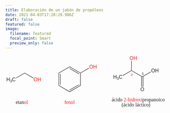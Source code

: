 ```yaml
---
title: Elaboración de un jabón de propóleos
date: 2021-04-03T17:28:29.986Z
draft: false
featured: false
image:
  filename: featured
  focal_point: Smart
  preview_only: false
---
```



<center>

<?xml version="1.0" encoding="UTF-8" standalone="no"?>

<svg
   xmlns:dc="http://purl.org/dc/elements/1.1/"
   xmlns:cc="http://creativecommons.org/ns#"
   xmlns:rdf="http://www.w3.org/1999/02/22-rdf-syntax-ns#"
   xmlns:svg="http://www.w3.org/2000/svg"
   xmlns="http://www.w3.org/2000/svg"
   viewBox="0 0 513.33331 172"
   height="172"
   width="513.33331"
   xml:space="preserve"
   id="svg2"
   version="1.1"><metadata
     id="metadata8"><rdf:RDF><cc:Work
         rdf:about=""><dc:format>image/svg+xml</dc:format><dc:type
           rdf:resource="http://purl.org/dc/dcmitype/StillImage" /></cc:Work></rdf:RDF></metadata><defs
     id="defs6" /><g
     transform="matrix(1.3333333,0,0,-1.3333333,0,172)"
     id="g10"><g
       transform="scale(0.1)"
       id="g12"><g
         transform="scale(10)"
         id="g14"><text
           id="text18"
           style="font-variant:normal;font-weight:normal;font-size:12px;font-family:Helvetica;-inkscape-font-specification:Helvetica;writing-mode:lr-tb;fill:#231f20;fill-opacity:1;fill-rule:nonzero;stroke:none"
           transform="matrix(1,0,0,-1,2.4125,65.8)"><tspan
             id="tspan16"
             y="0"
             x="0">H</tspan></text>
<text
           id="text22"
           style="font-variant:normal;font-weight:normal;font-size:9px;font-family:Helvetica;-inkscape-font-specification:Helvetica;writing-mode:lr-tb;fill:#231f20;fill-opacity:1;fill-rule:nonzero;stroke:none"
           transform="matrix(1,0,0,-1,11.07656,63.55)"><tspan
             id="tspan20"
             y="0"
             x="0">3</tspan></text>
<text
           id="text26"
           style="font-variant:normal;font-weight:normal;font-size:12px;font-family:Helvetica;-inkscape-font-specification:Helvetica;writing-mode:lr-tb;fill:#231f20;fill-opacity:1;fill-rule:nonzero;stroke:none"
           transform="matrix(1,0,0,-1,16.08047,65.8)"><tspan
             id="tspan24"
             y="0"
             x="0">C</tspan></text>
</g><path
         id="path28"
         style="fill:#231f20;fill-opacity:1;fill-rule:nonzero;stroke:none"
         d="M 464.5,861 V 849 L 259,730.5 254,739 Z" /><g
         transform="scale(10)"
         id="g30"><text
           id="text34"
           style="font-variant:normal;font-weight:normal;font-size:12px;font-family:Helvetica;-inkscape-font-specification:Helvetica;writing-mode:lr-tb;fill:#ed1c24;fill-opacity:1;fill-rule:nonzero;stroke:none"
           transform="matrix(1,0,0,-1,67.75,65.8)"><tspan
             id="tspan32"
             y="0"
             x="0 9.3360004">OH</tspan></text>
</g><path
         id="path36"
         style="fill:#231f20;fill-opacity:1;fill-rule:nonzero;stroke:none"
         d="m 674.5,739.5 -5,-8.5 -205,118 v 12 z" /><path
         id="path38"
         style="fill:#231f20;fill-opacity:1;fill-rule:nonzero;stroke:none"
         d="m 1289.5,558 -10,-6 v 306 l 10,-6 z" /><path
         id="path40"
         style="fill:#231f20;fill-opacity:1;fill-rule:nonzero;stroke:none"
         d="m 1315.5,576 h 10 v 258 h -10 z" /><path
         id="path42"
         style="fill:#231f20;fill-opacity:1;fill-rule:nonzero;stroke:none"
         d="m 1544.5,411 v -12 l -265,153 10,6 z" /><path
         id="path44"
         style="fill:#231f20;fill-opacity:1;fill-rule:nonzero;stroke:none"
         d="m 1799,558 10,-6 -264.5,-153 v 12 z" /><path
         id="path46"
         style="fill:#231f20;fill-opacity:1;fill-rule:nonzero;stroke:none"
         d="m 1765.5,580 5,-8.5 L 1547,442 l -5,9 z" /><path
         id="path48"
         style="fill:#231f20;fill-opacity:1;fill-rule:nonzero;stroke:none"
         d="m 1799,852 5,3 5,-3 V 552 l -10,6" /><path
         id="path50"
         style="fill:#231f20;fill-opacity:1;fill-rule:nonzero;stroke:none"
         d="m 1544.5,999 v 12 L 1804,861 v -6 l -5,-3" /><path
         id="path52"
         style="fill:#231f20;fill-opacity:1;fill-rule:nonzero;stroke:none"
         d="m 1542,959 5,9 223.5,-129.5 -5,-8.5 z" /><path
         id="path54"
         style="fill:#231f20;fill-opacity:1;fill-rule:nonzero;stroke:none"
         d="m 1289.5,852 -10,6 265,153 v -12 z" /><g
         transform="scale(10)"
         id="g56"><text
           id="text60"
           style="font-variant:normal;font-weight:normal;font-size:12px;font-family:Helvetica;-inkscape-font-specification:Helvetica;writing-mode:lr-tb;fill:#ed1c24;fill-opacity:1;fill-rule:nonzero;stroke:none"
           transform="matrix(1,0,0,-1,201.7,95.8)"><tspan
             id="tspan58"
             y="0"
             x="0 9.3360004">OH</tspan></text>
</g><path
         id="path62"
         style="fill:#231f20;fill-opacity:1;fill-rule:nonzero;stroke:none"
         d="m 2005,976.5 5,-8.5 -201,-116 -5,3 v 6" /><g
         transform="scale(10)"
         id="g64"><text
           id="text68"
           style="font-variant:normal;font-weight:normal;font-size:12px;font-family:Helvetica;-inkscape-font-specification:Helvetica;writing-mode:lr-tb;fill:#231f20;fill-opacity:1;fill-rule:nonzero;stroke:none"
           transform="matrix(1,0,0,-1,258.913,71.8)"><tspan
             id="tspan66"
             y="0"
             x="0">H</tspan></text>
<text
           id="text72"
           style="font-variant:normal;font-weight:normal;font-size:9px;font-family:Helvetica;-inkscape-font-specification:Helvetica;writing-mode:lr-tb;fill:#231f20;fill-opacity:1;fill-rule:nonzero;stroke:none"
           transform="matrix(1,0,0,-1,267.57706,69.55)"><tspan
             id="tspan70"
             y="0"
             x="0">3</tspan></text>
<text
           id="text76"
           style="font-variant:normal;font-weight:normal;font-size:12px;font-family:Helvetica;-inkscape-font-specification:Helvetica;writing-mode:lr-tb;fill:#231f20;fill-opacity:1;fill-rule:nonzero;stroke:none"
           transform="matrix(1,0,0,-1,272.58097,71.8)"><tspan
             id="tspan74"
             y="0"
             x="0">C</tspan></text>
</g><path
         id="path78"
         style="fill:#231f20;fill-opacity:1;fill-rule:nonzero;stroke:none"
         d="m 3024.5,918 5,-3 v -6 L 2824,790.5 l -5,8.5" /><path
         id="path80"
         style="fill:#231f20;fill-opacity:1;fill-rule:nonzero;stroke:none"
         d="m 3289.5,771 v -12 l -260,150 v 6 l 5,3" /><g
         transform="scale(10)"
         id="g82"><text
           id="text86"
           style="font-variant:normal;font-weight:normal;font-size:12px;font-family:Helvetica;-inkscape-font-specification:Helvetica;writing-mode:lr-tb;fill:#231f20;fill-opacity:1;fill-rule:nonzero;stroke:none"
           transform="matrix(1,0,0,-1,350.25,86.8)"><tspan
             id="tspan84"
             y="0"
             x="0 9.3360004">OH</tspan></text>
</g><path
         id="path88"
         style="fill:#231f20;fill-opacity:1;fill-rule:nonzero;stroke:none"
         d="m 3490,886.5 5,-8.5 -205.5,-119 v 12 z" /><g
         transform="scale(10)"
         id="g90"><text
           id="text94"
           style="font-variant:normal;font-weight:normal;font-size:12px;font-family:Helvetica;-inkscape-font-specification:Helvetica;writing-mode:lr-tb;fill:#ed1c24;fill-opacity:1;fill-rule:nonzero;stroke:none"
           transform="matrix(1,0,0,-1,298.25,116.8)"><tspan
             id="tspan92"
             y="0"
             x="0 9.3360004">OH</tspan></text>
</g><path
         id="path96"
         style="fill:#231f20;fill-opacity:1;fill-rule:nonzero;stroke:none"
         d="m 3024.5,1147 h 10 V 918 l -5,-3 -5,3" /><g
         transform="scale(10)"
         id="g98"><text
           id="text102"
           style="font-variant:normal;font-weight:normal;font-size:12px;font-family:Helvetica;-inkscape-font-specification:Helvetica;writing-mode:lr-tb;fill:#231f20;fill-opacity:1;fill-rule:nonzero;stroke:none"
           transform="matrix(1,0,0,-1,324.25,41.8)"><tspan
             id="tspan100"
             y="0"
             x="0">O</tspan></text>
</g><path
         id="path104"
         style="fill:#231f20;fill-opacity:1;fill-rule:nonzero;stroke:none"
         d="m 3302.5,524 h 10 v 251.5 h -10 z" /><path
         id="path106"
         style="fill:#231f20;fill-opacity:1;fill-rule:nonzero;stroke:none"
         d="m 3266.5,524 h 10 v 251.5 h -10 z" /><g
         transform="scale(10)"
         id="g108"><text
           id="text112"
           style="font-variant:normal;font-weight:normal;font-size:12px;font-family:'Times New Roman';-inkscape-font-specification:Times-Roman;writing-mode:lr-tb;fill:#231f20;fill-opacity:1;fill-rule:nonzero;stroke:none"
           transform="matrix(1,0,0,-1,25,11)"><tspan
             id="tspan110"
             y="0"
             x="0 5.3280001 8.6639996 13.992">etan</tspan></text>
</g><g
         transform="scale(10)"
         id="g114"><text
           id="text118"
           style="font-variant:normal;font-weight:normal;font-size:12px;font-family:'Times New Roman';-inkscape-font-specification:Times-Roman;writing-mode:lr-tb;fill:#ed1c24;fill-opacity:1;fill-rule:nonzero;stroke:none"
           transform="matrix(1,0,0,-1,44.9922,11)"><tspan
             id="tspan116"
             y="0"
             x="0 6 96.907799 100.9038 106.2318 112.2318 118.2318">olfenol</tspan></text>
</g><g
         transform="scale(10)"
         id="g120"><text
           id="text124"
           style="font-variant:normal;font-weight:normal;font-size:12px;font-family:'Times New Roman';-inkscape-font-specification:Times-Roman;writing-mode:lr-tb;fill:#231f20;fill-opacity:1;fill-rule:nonzero;stroke:none"
           transform="matrix(1,0,0,-1,255.25,17.2)"><tspan
             id="tspan122"
             y="0"
             x="0 5.3280001 10.656 13.992 19.992001 25.992001">ácido </tspan></text>
</g><g
         transform="scale(10)"
         id="g126"><text
           id="text130"
           style="font-variant:normal;font-weight:normal;font-size:12px;font-family:'Times New Roman';-inkscape-font-specification:Times-Roman;writing-mode:lr-tb;fill:#ed1c24;fill-opacity:1;fill-rule:nonzero;stroke:none"
           transform="matrix(1,0,0,-1,284.242,17.2)"><tspan
             id="tspan128"
             y="0"
             x="0 6 9.9960003 15.996 19.332001 25.332001 29.327999 35.327999 41.327999">2-hidroxi</tspan></text>
</g><g
         transform="scale(10)"
         id="g132"><text
           id="text138"
           style="font-variant:normal;font-weight:normal;font-size:12px;font-family:'Times New Roman';-inkscape-font-specification:Times-Roman;writing-mode:lr-tb;fill:#231f20;fill-opacity:1;fill-rule:nonzero;stroke:none"
           transform="matrix(1,0,0,-1,328.906,17.2)"><tspan
             id="tspan134"
             y="0"
             x="0 6 9.9960003 15.996 21.996 27.323999 33.324001 39.324001 42.66 47.987999">propanoico</tspan><tspan
             id="tspan136"
             y="12.2332"
             x="-73.656303 -49.6563 -45.660301 -40.332298 -35.004299 -31.668301 -25.668301 -19.668301 -16.668301 -13.3323 -8.0043001 -2.6763 0.65969998 3.9956999 9.3237 15.3237"> (ácido láctico)</tspan></text>
<text
           id="text142"
           style="font-variant:normal;font-weight:normal;font-size:9px;font-family:'Courier New';-inkscape-font-specification:Courier;writing-mode:lr-tb;fill:#231f20;fill-opacity:1;fill-rule:nonzero;stroke:none"
           transform="matrix(1,0,0,-1,327.2497,81.75)"><tspan
             id="tspan140"
             y="0"
             x="0">1</tspan></text>
</g><g
         transform="scale(10)"
         id="g144"><text
           id="text148"
           style="font-variant:normal;font-weight:normal;font-size:9px;font-family:'Courier New';-inkscape-font-specification:Courier;writing-mode:lr-tb;fill:#ed1c24;fill-opacity:1;fill-rule:nonzero;stroke:none"
           transform="matrix(1,0,0,-1,300.95,78.75)"><tspan
             id="tspan146"
             y="0"
             x="0">2</tspan></text>
</g></g></g></svg>